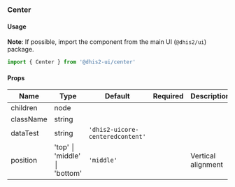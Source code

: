 ### Center

#### Usage

**Note**: If possible, import the component from the main UI (`@dhis2/ui`) package.


```js
import { Center } from '@dhis2-ui/center'
```


#### Props

|Name|Type|Default|Required|Description|
|---|---|---|---|---|
|children|node||||
|className|string||||
|dataTest|string|`'dhis2-uicore-centeredcontent'`|||
|position|'top' │ 'middle' │ 'bottom'|`'middle'`||Vertical alignment|
